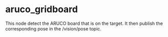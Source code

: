 # aruco_gridboard
This node detect the ARUCO board that is on the target. It then publish the corresponding pose in the /vision/pose topic.
